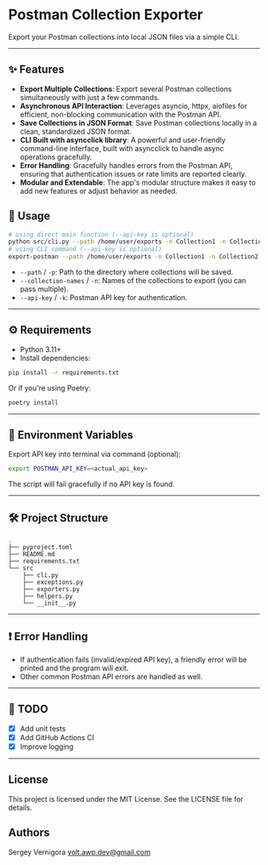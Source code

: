 # Postman Collection Exporter

Export your Postman collections into local JSON files via a simple CLI.

---

## ✨ Features

- **Export Multiple Collections**: Export several Postman collections simultaneously with just a few commands.
- **Asynchronous API Interaction**: Leverages asyncio, httpx, aiofiles for efficient, non-blocking communication with the Postman API.
- **Save Collections in JSON Format**: Save Postman collections locally in a clean, standardized JSON format.
- **CLI Built with asyncclick library**: A powerful and user-friendly command-line interface, built with asyncclick to handle async operations gracefully.
- **Error Handling**: Gracefully handles errors from the Postman API, ensuring that authentication issues or rate limits are reported clearly.
- **Modular and Extendable**: The app's modular structure makes it easy to add new features or adjust behavior as needed.

## 🚀 Usage

```bash
# using direct main function (--api-key is optional)
python src/cli.py --path /home/user/exports -n Collection1 -n Collection2 --api-key postman-api-key 
# using CLI command (--api-key is optional)
export-postman --path /home/user/exports -n Collection1 -n Collection2 --api-key postman-api-key
```

- `--path` / `-p`: Path to the directory where collections will be saved.
- `--collection-names` / `-n`: Names of the collections to export (you can pass multiple).
- `--api-key` / `-k`: Postman API key for authentication.

---

## ⚙️ Requirements

- Python 3.11+
- Install dependencies:

```bash
pip install -r requirements.txt
```

Or if you're using Poetry:

```bash
poetry install
```

---

## 📑 Environment Variables

Export API key into terminal via command (optional):

```bash
export POSTMAN_API_KEY=<actual_api_key>
```

The script will fail gracefully if no API key is found.

---

## 🛠️ Project Structure

```
.
├── pyproject.toml
├── README.md
├── requirements.txt
└── src
    ├── cli.py
    ├── exceptions.py
    ├── exporters.py
    ├── helpers.py
    └── __init__.py
```

---

## ❗ Error Handling

- If authentication fails (invalid/expired API key), a friendly error will be printed and the program will exit.
- Other common Postman API errors are handled as well.

---

## 🧹 TODO

- [x] Add unit tests
- [x] Add GitHub Actions CI
- [x] Improve logging

---

## License
This project is licensed under the MIT License. See the LICENSE file for details.

## Authors
Sergey Vernigora volt.awp.dev@gmail.com